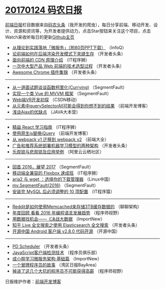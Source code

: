 # [20170124 码农日报](24.md)

[前端日报](https://qdkfweb.cn/c/news)栏目数据来自[码农头条](https://toutiao.qdkfweb.cn/)（我开发的爬虫），每日分享前端、移动开发、设计、资源和资讯等，为开发者提供动力，点击Star按钮来关注这个项目，点击Watch来收听每日的更新[Github主页](https://github.com/kujian/frontendDaily)
* [从理论到实践落地「微服务」（附80页PPT下载）](https://toutiao.qdkfweb.cn/23339.html) （InfoQ）
* [论前端如何在后端渲染开发模式下夹缝生存](https://toutiao.qdkfweb.cn/23402.html) （开发者头条）
* [面向前端的 CDN 原理介绍](https://toutiao.qdkfweb.cn/23440.html) （IT程序狮）
* [一次中大型产品 Web 前端的技术选型过程](https://toutiao.qdkfweb.cn/23404.html) （开发者头条）
* [Awesome Chrome 插件集锦](https://toutiao.qdkfweb.cn/23405.html) （开发者头条）

***
* [从一道面试题谈谈函数柯里化(Currying)](https://toutiao.qdkfweb.cn/23416.html) （SegmentFault）
* [实现一个类 Vue 的 MVVM 框架](https://toutiao.qdkfweb.cn/23417.html) （SegmentFault）
* [Web端VR开发初探](https://toutiao.qdkfweb.cn/23395.html) （CSDN移动）
* [从元素中querySelectorAll可能会得到你想不到的结果](https://toutiao.qdkfweb.cn/23444.html) （前端开发博客）
* [浅谈Ajax的优缺点](https://toutiao.qdkfweb.cn/23396.html) （JAVA大本营）

***
* [精益 React 学习指南](https://toutiao.qdkfweb.cn/23441.html) （IT程序狮）
* [使用原生js替换jQuery](https://toutiao.qdkfweb.cn/23445.html) （前端开发博客）
* [从 webpack v1 迁移到 webpack v2](https://toutiao.qdkfweb.cn/23391.html) （前端大全）
* [广告和推荐系统部署机器学习模型的两种架构](https://toutiao.qdkfweb.cn/23468.html) （开发者头条）
* [乐观锁与悲观锁及应用举例](https://toutiao.qdkfweb.cn/23438.html) （阿里云云栖社区）

***
* [回首 2016，展望 2017](https://toutiao.qdkfweb.cn/23415.html) （SegmentFault）
* [移动端全兼容的 Flexbox 速成班](https://toutiao.qdkfweb.cn/23443.html) （IT程序狮）
* [aria2 与 wget ：选择你的下载管理器](https://toutiao.qdkfweb.cn/23387.html) （Linux中国）
* [my.SegmentFault(2016)](https://toutiao.qdkfweb.cn/23469.html) （SegmentFault）
* [安装完 MySQL 后必须调整的 10 项配置](https://toutiao.qdkfweb.cn/23411.html) （IT程序猿）

***
* [Reddit是如何使用Memcached来存储3TB缓存数据的](https://toutiao.qdkfweb.cn/23390.html) （聊聊架构）
* [年度回顾 看看 2016 年编程语言发展趋势](https://toutiao.qdkfweb.cn/23419.html) （程序师视野）
* [用数据找机会——《决战大数据](https://toutiao.qdkfweb.cn/23374.html) （ImportNew）
* [知乎 Live 全文搜索之使用 Elasticsearch 全文搜索](https://toutiao.qdkfweb.cn/23408.html) （开发者头条）
* [开源中国 Android 客户端 v2.8.0 代码开源](https://toutiao.qdkfweb.cn/23447.html) （开源中国）

***
* [PD Scheduler](https://toutiao.qdkfweb.cn/23409.html) （开发者头条）
* [JavaScript客户端检测技术](https://toutiao.qdkfweb.cn/23400.html) （程序员俱乐部）
* [成小胖学习微服务架构·基础篇](https://toutiao.qdkfweb.cn/23373.html) （ImportNew）
* [一个冒牌程序员的故事](https://toutiao.qdkfweb.cn/23385.html) （湾区日报BayArea）
* [掉进了这几个大坑的程序员不可能获得高薪](https://toutiao.qdkfweb.cn/23420.html) （程序师视野）

日报维护作者：[前端开发博客](https://qdkfweb.cn/) 